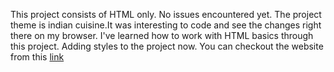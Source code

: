 This project consists of HTML only. No issues encountered yet. The project theme is indian cuisine.It was interesting to code and see the changes right there on my browser. I've learned how to work with HTML basics through this project. 
Adding styles to the project now.
You can checkout the website from this [link](https://ablazedfury.github.io/odin-recipes)